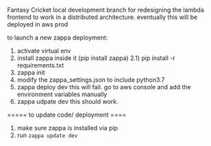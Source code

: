 Fantasy Cricket
local development branch for redesigning the lambda frontend 
to work in a distributed architecture. 
eventually this will be deployed in aws prod 

to launch a new zappa deployment: 
1) activate virtual env 
2) install zappa inside it (pip install zappa) 
2.1) pip install -r requirements.txt 
3) zappa init  
4) modify the zappa_settings.json to include python3.7 
5) zappa deploy dev 
this will fail. 
go to aws console and add the environment variables manually 
6) zappa udpate dev 
this should work. 


===== to update code/ deployment ==== 
1. make sure zappa is installed via pip
2. run `zappa update dev` 
